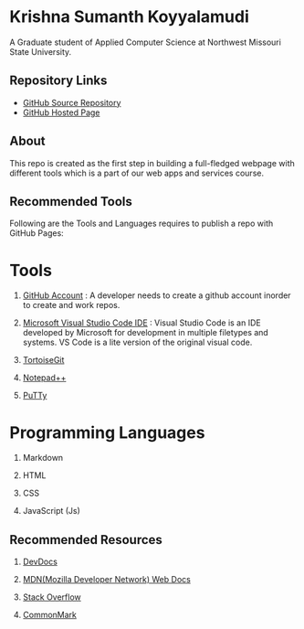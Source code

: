# Krishna Sumanth Koyyalamudi

A Graduate student of Applied Computer Science at Northwest Missouri State University.

## Repository Links

* [GitHub Source Repository](https://github.com/Krishna-Koyyalamudi/about-me)
* [GitHub Hosted Page](https://krishna-koyyalamudi.github.io/about-me/)

## About

This repo is created as the first step in building a full-fledged webpage with different tools which is a part of our web apps and services course.

## Recommended Tools

Following are the Tools and Languages requires to publish a repo with GitHub Pages:

# Tools

1. [GitHub Account](https://github.com/) : A developer needs to create a github account inorder to create and work repos.

2. [Microsoft Visual Studio Code IDE](https://visualstudio.microsoft.com/) : Visual Studio Code is an IDE developed by Microsoft for development in multiple filetypes and systems. VS Code is a lite version of the original visual code.

3. [TortoiseGit](https://tortoisegit.org/)

4. [Notepad++](https://notepad-plus-plus.org/)

5. [PuTTy](https://www.chiark.greenend.org.uk/~sgtatham/putty/latest.html)

# Programming Languages

1. Markdown

2. HTML

3. CSS

4. JavaScript (Js)

## Recommended Resources

1. [DevDocs](https://devdocs.io/)

2. [MDN(Mozilla Developer Network) Web Docs](https://developer.mozilla.org/docs/Web/Reference)

3. [Stack Overflow](https://stackoverflow/)

4. [CommonMark](https://commonmark.org/)

